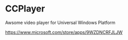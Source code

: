 # CCPlayer
Awsome video player for Universal Windows Platform

https://www.microsoft.com/store/apps/9WZDNCRFJLJW
